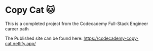 # Copy Cat 🐱

This is a completed project from the Codecademy Full-Stack Engineer career path

The Published site can be found here: https://codecademy-copy-cat.netlify.app/
